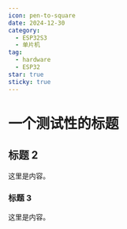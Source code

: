 ```yaml
---
icon: pen-to-square
date: 2024-12-30
category:
  - ESP32S3
  - 单片机
tag:
  - hardware
  - ESP32
star: true
sticky: true
---
```


# 一个测试性的标题

## 标题 2

这里是内容。

### 标题 3

这里是内容。
